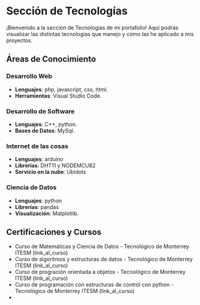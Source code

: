 # Sección de Tecnologías

¡Bienvenido a la sección de Tecnologías de mi portafolio! Aquí podrás visualizar las distintas tecnologías que manejo y cómo las he aplicado a mis proyectos.

## Áreas de Conocimiento

### Desarrollo Web
- **Lenguajes**: php, javascript, css, html.
- **Herramientas**: Visual Studio Code.

### Desarrollo de Software
- **Lenguajes**: C++, python.
- **Bases de Datos**: MySql.

### Internet de las cosas
- **Lenguajes**: arduino
- **Librerías**: DHT11 y NODEMCU82
- **Servicio en la nube**: Ubidots

### Ciencia de Datos
- **Lenguajes**: python
- **Librerías**: pandas
- **Visualización**: Matplotlib.


## Certificaciones y Cursos

- Curso de Matemáticas y Ciencia de Datos - Tecnológico de Monterrey ITESM (link_al_curso)
- Curso de algoritmos y estructuras de datos - Tecnológico de Monterrey ITESM (link_al_curso)
- Curso de progración orientada a objetos - Tecnológico de Monterrey ITESM (link_al_curso)
- Curso de programación con estructuras de control con python - Tecnológico de Monterrey ITESM (link_al_curso)
- 

